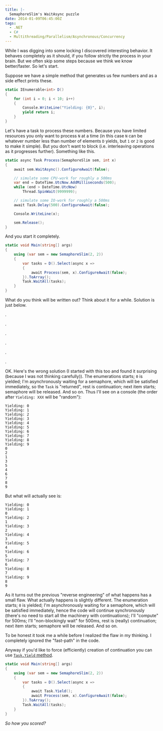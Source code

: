 ```yaml
---
title: |-
  SemaphoreSlim's WaitAsync puzzle
date: 2014-01-09T06:45:00Z
tags:
  - .NET
  - C#
  - Multithreading/Parallelism/Asynchronous/Concurrency
---
```

While I was digging into some locking I discovered interesting behavior. It behaves completely as it should, if you follow strictly the process in your brain. But we often skip some steps because we think we know better/faster. So let's start.

<!-- excerpt -->

Suppose we have a simple method that generates us few numbers and as a side effect prints these.

```csharp
static IEnumerable<int> D()
{
	for (int i = 0; i < 10; i++)
	{
		Console.WriteLine("Yielding: {0}", i);
		yield return i;
	}
}
```

Let's have a task to process these numbers. Because you have limited resources you only want to process `N` at a time (in this case `N` can be whatever number less than number of elements `D` yields, but `1` or `2` is good to make it simple). But you don't want to block (i.e. interleaving operations as it progresses further). Something like this.

```csharp
static async Task Process(SemaphoreSlim sem, int x)
{
	await sem.WaitAsync().ConfigureAwait(false);

	// simulate some CPU-work for roughly a 500ms
	var end = DateTime.UtcNow.AddMilliseconds(500);
	while (end > DateTime.UtcNow)
		Thread.SpinWait(9999999);

	// simulate some IO-work for roughly a 500ms
	await Task.Delay(500).ConfigureAwait(false);

	Console.WriteLine(x);

	sem.Release();
}
```

And you start it completely.

```csharp
static void Main(string[] args)
{
	using (var sem = new SemaphoreSlim(2, 2))
	{
		var tasks = D().Select(async x =>
		{
			await Process(sem, x).ConfigureAwait(false);
		}).ToArray();
		Task.WaitAll(tasks);
	}
}
```

What do you think will be written out? Think about it for a while. Solution is just below.

.

.

.

.

.

.

OK. Here's the wrong solution (I started with this too and found it surprising (because I was not thinking carefully)). The enumerations starts; `0` is yielded; I'm asynchronously waiting for a semaphore, which will be satisfied immediately, so the `Task` is "returned", rest is continuation; next item starts; semaphore will be released. And so on. Thus I'll see on a console (the order after `Yielding: XXX` will be "random"):

```text
Yielding: 0
Yielding: 1
Yielding: 2
Yielding: 3
Yielding: 4
Yielding: 5
Yielding: 6
Yielding: 7
Yielding: 8
Yielding: 9
0
2
1
3
5
4
6
7
8
9
```

But what will actually see is:

```text
Yielding: 0
Yielding: 1
0
Yielding: 2
1
Yielding: 3
2
Yielding: 4
3
Yielding: 5
4
Yielding: 6
5
Yielding: 7
6
Yielding: 8
7
Yielding: 9
8
9
```

As it turns out the previous "reverse engineering" of what happens has a small flaw. What actually happens is slightly different. The enumeration starts; `0` is yielded; I'm asynchronously waiting for a semaphore, which will be satisfied immediately, hence the code will continue synchronously (there's no need to start all the machinery with continuations); I'll "compute" for 500ms; I'll "non-blockingly wait" for 500ms, rest is (really) continuation; next item starts; semaphore will be released. And so on.

To be honest it took me a while before I realized the flaw in my thinking. I completely ignored the "fast-path" in the code.

Anyway if you'd like to force (efficiently) creation of continuation you can use [`Task.Yield` method][1].

```csharp
static void Main(string[] args)
{
	using (var sem = new SemaphoreSlim(2, 2))
	{
		var tasks = D().Select(async x =>
		{
			await Task.Yield();
			await Process(sem, x).ConfigureAwait(false);
		}).ToArray();
		Task.WaitAll(tasks);
	}
}
```

_So how you scored?_

[1]: http://msdn.microsoft.com/en-us/library/system.threading.tasks.task.yield(v=vs.110).aspx